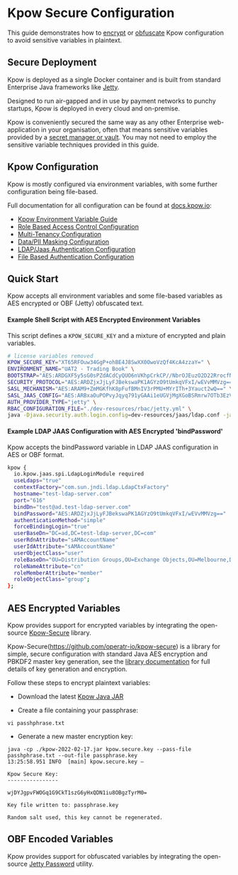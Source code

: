 # Kpow Secure Configuration

This guide demonstrates how to [encrypt](https://github.com/operatr-io/kpow/tree/main/secure-config#aes-encrypted-variables) or [obfuscate](https://github.com/operatr-io/kpow/tree/main/secure-config#obf-encoded-variables) Kpow configuration to avoid sensitive variables in plaintext.

## Secure Deployment

Kpow is deployed as a single Docker container and is built from standard Enterprise Java frameworks like [Jetty](https://www.eclipse.org/jetty/).

Designed to run air-gapped and in use by payment networks to punchy startups, Kpow is deployed in every cloud and on-premise.

Kpow is conveniently secured the same way as any other Enterprise web-application in your organisation, often that means sensitive variables provided by a [secret manager or vault](https://docs.aws.amazon.com/secretsmanager/latest/userguide/intro.html). You may not need to employ the sensitive variable techniques provided in this guide.

## Kpow Configuration

Kpow is mostly configured via environment variables, with some further configuration being file-based.

Full documentation for all configuration can be found at [docs.kpow.io](https://docs.kpow.io):

* [Kpow Environment Variable Guide](https://docs.kpow.io/config/environment-variables)
* [Role Based Access Control Configuration](https://docs.kpow.io/authorization/role-based-access-control)
* [Multi-Tenancy Configuration](https://docs.kpow.io/authorization/tenants)
* [Data/PII Masking Configuration](https://docs.kpow.io/features/data-policies)
* [LDAP/Jaas Authentication Configuration](https://docs.kpow.io/authentication/ldap#jaas-configuration)
* [File Based Authentication Configuration](https://docs.kpow.io/authentication/file)

## Quick Start

Kpow accepts all environment variables and some file-based variables as AES encrypted or OBF (Jetty) obfuscated text.

#### Example Shell Script with AES Encrypted Environment Variables  

This script defines a `KPOW_SECURE_KEY` and a mixture of encrypted and plain variables.

```bash
# license variables removed
KPOW_SECURE_KEY="XT65RFOuw34GgP+ohBE4J8SwXX0OwoVzQf4KcA4zzaY=" \
ENVIRONMENT_NAME="UAT2 - Trading Book" \
BOOTSTRAP="AES:ARDGXF5y5sG0sPZdACdCyQUO6nVKhpCrkCP//NbrOJEuzO2D22RrocfNJG0J5zegfC4BKznqlQQEI0jU45sKqyRV" \
SECURITY_PROTOCOL="AES:ARDZjxJjLyFJBekswaPK1AGYzO9tUmkqVFxI/wEVvMMVzg==" \
SASL_MECHANISM="AES:ARAM9+ZmMGKfhK8pFufBMnIV3rPMU+MYrITh+3Yauct2wQ==" \
SASL_JAAS_CONFIG="AES:ARBxaOuPOPvyJqyq791yGAAi1eUGVjMgXGoBSRmrw7OTb3EzVjURa15Zuszh8mFCi1990vuKocSV0KHXf9auLn4UmdDjJa5WEuWlvYgefiG6RwWxV3YamITl2Wvuazj8V4c2jkwPb1DkhTylDVJmiYHTrcXSWoYJ4Hiv5EYMOC2x5Q==" \
AUTH_PROVIDER_TYPE="jetty" \
RBAC_CONFIGURATION_FILE="./dev-resources/rbac/jetty.yml" \
java -Djava.security.auth.login.config=dev-resources/jaas/ldap.conf -jar -Xmx2G ./latest-kpow.jar
```

#### Example LDAP JAAS Configuration with AES Encrypted 'bindPassword'

Kpow accepts the bindPassword variable in LDAP JAAS configuration in AES or OBF format.

```bash
kpow {
  io.kpow.jaas.spi.LdapLoginModule required
  useLdaps="true"
  contextFactory="com.sun.jndi.ldap.LdapCtxFactory"
  hostname="test-ldap-server.com"
  port="616"
  bindDn="test@ad.test-ldap-server.com"
  bindPassword="AES:ARDZjxJjLyFJBekswaPK1AGYzO9tUmkqVFxI/wEVvMMVzg=="
  authenticationMethod="simple"
  forceBindingLogin="true"
  userBaseDn="DC=ad,DC=test-ldap-server,DC=com"
  userRdnAttribute="sAMAccountName"
  userIdAttribute="sAMAccountName"
  userObjectClass="user"
  roleBaseDn="OU=Distribution Groups,OU=Exchange Objects,OU=Melbourne,DC=ad,DC=test-ldap-user,DC=com"
  roleNameAttribute="cn"
  roleMemberAttribute="member"
  roleObjectClass="group";
};
```

## AES Encrypted Variables

Kpow provides support for encrypted variables by integrating the open-source [Kpow-Secure](https://github.com/operatr-io/kpow-secure) library.

Kpow-Secure(https://github.com/operatr-io/kpow-secure) is a library for simple, secure configuration with standard Java AES encryption and PBKDF2 master key generation, see the [library documentation](https://github.com/operatr-io/kpow-secure) for full details of key generation and encryption.

Follow these steps to encrypt plaintext variables:

* Download the latest [Kpow Java JAR](https://github.com/operatr-io/kpow/blob/main/CHANGELOG.md#latest-release-artifacts)

* Create a file containing your passphrase:

```
vi passhphrase.txt
```

* Generate a new master encryption key:

```console
java -cp ./kpow-2022-02-17.jar kpow.secure.key --pass-file passhphrase.txt --out-file passphrase.key
13:25:58.951 INFO  [main] kpow.secure.key –

Kpow Secure Key:
----------------

wjDYJgpvFWOGq1G9CkT1szG6yHxQDN1iu8OBgzTyrM0=

Key file written to: passphrase.key

Random salt used, this key cannot be regenerated.
```

## OBF Encoded Variables

Kpow provides support for obfuscated variables by integrating the open-source [Jetty Password](https://www.eclipse.org/jetty/javadoc/jetty-10/org/eclipse/jetty/util/security/Password.html) utility.
